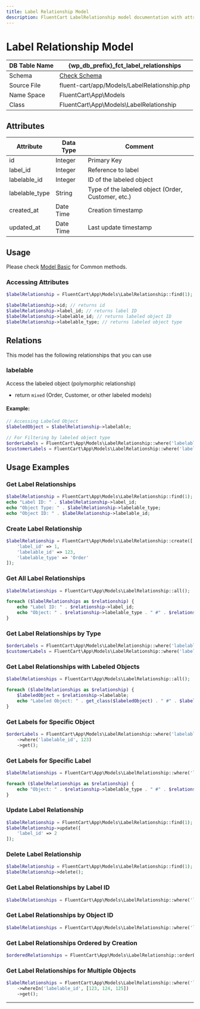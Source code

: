 ```yaml
---
title: Label Relationship Model
description: FluentCart LabelRelationship model documentation with attributes, scopes, relationships, and methods.
---
```


# Label Relationship Model

| DB Table Name | {wp_db_prefix}_fct_label_relationships               |
| ------------- | --------------------------------------------------- |
| Schema        | [Check Schema](/database/schema#fct-label-relationships-table) |
| Source File   | fluent-cart/app/Models/LabelRelationship.php       |
| Name Space    | FluentCart\App\Models                              |
| Class         | FluentCart\App\Models\LabelRelationship             |

## Attributes

| Attribute          | Data Type | Comment |
| ------------------ | --------- | ------- |
| id                 | Integer   | Primary Key |
| label_id           | Integer   | Reference to label |
| labelable_id       | Integer   | ID of the labeled object |
| labelable_type     | String    | Type of the labeled object (Order, Customer, etc.) |
| created_at         | Date Time | Creation timestamp |
| updated_at         | Date Time | Last update timestamp |

## Usage

Please check [Model Basic](/database/models) for Common methods.

### Accessing Attributes

```php
$labelRelationship = FluentCart\App\Models\LabelRelationship::find(1);

$labelRelationship->id; // returns id
$labelRelationship->label_id; // returns label ID
$labelRelationship->labelable_id; // returns labeled object ID
$labelRelationship->labelable_type; // returns labeled object type
```

## Relations

This model has the following relationships that you can use

### labelable

Access the labeled object (polymorphic relationship)

* return `mixed` (Order, Customer, or other labeled models)

#### Example:

```php
// Accessing Labeled Object
$labeledObject = $labelRelationship->labelable;

// For Filtering by labeled object type
$orderLabels = FluentCart\App\Models\LabelRelationship::where('labelable_type', 'Order')->get();
$customerLabels = FluentCart\App\Models\LabelRelationship::where('labelable_type', 'Customer')->get();
```

## Usage Examples

### Get Label Relationships

```php
$labelRelationship = FluentCart\App\Models\LabelRelationship::find(1);
echo "Label ID: " . $labelRelationship->label_id;
echo "Object Type: " . $labelRelationship->labelable_type;
echo "Object ID: " . $labelRelationship->labelable_id;
```

### Create Label Relationship

```php
$labelRelationship = FluentCart\App\Models\LabelRelationship::create([
    'label_id' => 1,
    'labelable_id' => 123,
    'labelable_type' => 'Order'
]);
```

### Get All Label Relationships

```php
$labelRelationships = FluentCart\App\Models\LabelRelationship::all();

foreach ($labelRelationships as $relationship) {
    echo "Label ID: " . $relationship->label_id;
    echo "Object: " . $relationship->labelable_type . " #" . $relationship->labelable_id;
}
```

### Get Label Relationships by Type

```php
$orderLabels = FluentCart\App\Models\LabelRelationship::where('labelable_type', 'Order')->get();
$customerLabels = FluentCart\App\Models\LabelRelationship::where('labelable_type', 'Customer')->get();
```

### Get Label Relationships with Labeled Objects

```php
$labelRelationships = FluentCart\App\Models\LabelRelationship::all();

foreach ($labelRelationships as $relationship) {
    $labeledObject = $relationship->labelable;
    echo "Labeled Object: " . get_class($labeledObject) . " #" . $labeledObject->id;
}
```

### Get Labels for Specific Object

```php
$orderLabels = FluentCart\App\Models\LabelRelationship::where('labelable_type', 'Order')
    ->where('labelable_id', 123)
    ->get();
```

### Get Labels for Specific Label

```php
$labelRelationships = FluentCart\App\Models\LabelRelationship::where('label_id', 1)->get();

foreach ($labelRelationships as $relationship) {
    echo "Object: " . $relationship->labelable_type . " #" . $relationship->labelable_id;
}
```

### Update Label Relationship

```php
$labelRelationship = FluentCart\App\Models\LabelRelationship::find(1);
$labelRelationship->update([
    'label_id' => 2
]);
```

### Delete Label Relationship

```php
$labelRelationship = FluentCart\App\Models\LabelRelationship::find(1);
$labelRelationship->delete();
```

### Get Label Relationships by Label ID

```php
$labelRelationships = FluentCart\App\Models\LabelRelationship::where('label_id', 1)->get();
```

### Get Label Relationships by Object ID

```php
$labelRelationships = FluentCart\App\Models\LabelRelationship::where('labelable_id', 123)->get();
```

### Get Label Relationships Ordered by Creation

```php
$orderedRelationships = FluentCart\App\Models\LabelRelationship::orderBy('created_at', 'desc')->get();
```

### Get Label Relationships for Multiple Objects

```php
$labelRelationships = FluentCart\App\Models\LabelRelationship::where('labelable_type', 'Order')
    ->whereIn('labelable_id', [123, 124, 125])
    ->get();
```

---

